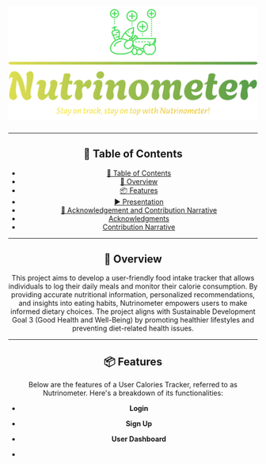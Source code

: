 <div align="center">
<h1 align="center">
<img src="https://github.com/chustinecantal/Nutrinometer/blob/main/Images/438204093_1011339160324291_3669561564068061047_n.png" width="800" />
<br></h1>

---

## 📖 Table of Contents
- [📖 Table of Contents](#-table-of-contents)
- [📍 Overview](#-overview)
- [📦 Features](#-features)
- [▶ Presentation](#-presentation)
 - [👏 Acknowledgement and Contribution Narrative](#-acknowledgement-and-contribution-narrative)
  - [Acknowledgments](#acknowledgments)
  - [Contribution Narrative](#contribution-narrative)

---

## 📍 Overview

This project aims to develop a user-friendly food intake tracker that allows individuals to log their daily meals and monitor their calorie consumption. By providing accurate nutritional information, personalized recommendations, and insights into eating habits, Nutrinometer empowers users to make informed dietary choices. The project aligns with Sustainable Development Goal 3 (Good Health and Well-Being) by promoting healthier lifestyles and preventing diet-related health issues.

---

## 📦 Features

Below are the features of a User Calories Tracker, referred to as Nutrinometer. Here's a breakdown of its functionalities:

- **Login**

- **Sign Up**

- **User Dashboard**

- 

